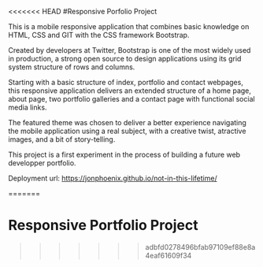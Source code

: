 <<<<<<< HEAD
#Responsive Porfolio Project

This is a mobile responsive application that combines basic knowledge on HTML, CSS and GIT with the CSS framework Bootstrap.

Created by developers at Twitter, Bootstrap is one of the most widely used in production, a strong open source to design applications using its grid system structure of rows and columns.

Starting with a basic structure of index, portfolio and contact webpages, this responsive application delivers an extended structure of a home page, about page, two portfolio galleries and a contact page with functional social media links.

The featured theme was chosen to deliver a better experience navigating the mobile application using a real subject, with a creative twist, atractive images, and a bit of story-telling.

This project is a first experiment in the process of building a future web developper portfolio.

Deployment url: https://jonphoenix.github.io/not-in-this-lifetime/

=======
# Responsive Portfolio Project
>>>>>>> adbfd0278496bfab97109ef88e8a4eaf61609f34
